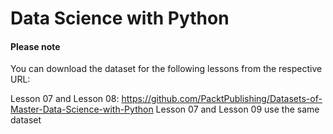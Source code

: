 # Data Science with Python


#### Please note
You can download the dataset for the following lessons from the respective URL:

Lesson 07 and Lesson 08: https://github.com/PacktPublishing/Datasets-of-Master-Data-Science-with-Python
Lesson 07 and Lesson 09 use the same dataset
